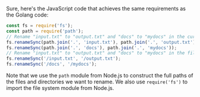 Sure, here's the JavaScript code that achieves the same requirements as the Golang code:
```javascript
const fs = require('fs');
const path = require('path');
// Rename "input.txt" to "output.txt" and "docs" to "mydocs" in the current working directory
fs.renameSync(path.join('.', 'input.txt'), path.join('.', 'output.txt'));
fs.renameSync(path.join('.', 'docs'), path.join('.', 'mydocs'));
// Rename "input.txt" to "output.txt" and "docs" to "mydocs" in the filesystem root
fs.renameSync('/input.txt', '/output.txt');
fs.renameSync('/docs', '/mydocs');
```
Note that we use the `path` module from Node.js to construct the full paths of the files and directories we want to rename. We also use `require('fs')` to import the file system module from Node.js.

